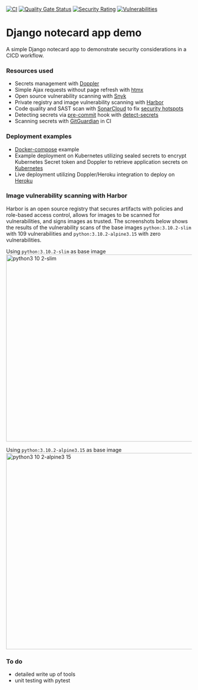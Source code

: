[![CI](https://github.com/wilinger/django-htmx-app-demo/actions/workflows/ci.yml/badge.svg)](https://github.com/wilinger/django-htmx-app-demo/actions/workflows/ci.yml)
[![Quality Gate Status](https://sonarcloud.io/api/project_badges/measure?project=wilinger_django-htmx-app-demo&metric=alert_status)](https://sonarcloud.io/summary/new_code?id=wilinger_django-htmx-app-demo)
[![Security Rating](https://sonarcloud.io/api/project_badges/measure?project=wilinger_django-htmx-app-demo&metric=security_rating)](https://sonarcloud.io/summary/new_code?id=wilinger_django-htmx-app-demo)
[![Vulnerabilities](https://sonarcloud.io/api/project_badges/measure?project=wilinger_django-htmx-app-demo&metric=vulnerabilities)](https://sonarcloud.io/summary/new_code?id=wilinger_django-htmx-app-demo)

<!-- ABOUT THE PROJECT -->
# Django notecard app demo

A simple Django notecard app to demonstrate security considerations in a CICD workflow.

### Resources used
* Secrets management with [Doppler](https://www.doppler.com/)
* Simple Ajax requests without page refresh with [htmx](https://htmx.org/)
* Open source vulnerability scanning with [Snyk](https://snyk.io/)
* Private registry and image vulnerability scanning with [Harbor](https://goharbor.io)
* Code quality and SAST scan with [SonarCloud](https://sonarcloud.io/) to fix [security hotspots](https://github.com/wilinger/django-htmx-app-demo/pull/5)
* Detecting secrets via [pre-commit](https://pre-commit.com/) hook with [detect-secrets](https://github.com/Yelp/detect-secrets)
* Scanning secrets with [GitGuardian](https://www.gitguardian.com/) in CI

### Deployment examples
* [Docker-compose](docker-compose.yml) example
* Example deployment on Kubernetes utilizing sealed secrets to encrypt Kubernetes Secret token and Doppler to retrieve application secrets on [Kubernetes](https://github.com/wilinger/argocd-homelab/tree/main/kustomize/django-app)
* Live deployment utilizing Doppler/Heroku integration to deploy on [Heroku](https://django-htmx-app-demo.herokuapp.com/)

### Image vulnerability scanning with Harbor

Harbor is an open source registry that secures artifacts with policies and role-based access control, allows for images to be scanned for vulnerabilities, and signs images as trusted.  The screenshots below shows the results of the vulnerability scans of the base images `python:3.10.2-slim` with 109 vulnerabilities and  `python:3.10.2-alpine3.15` with zero vulnerabilities.

Using `python:3.10.2-slim` as base image  
<img width="508" alt="python3 10 2-slim" src="https://user-images.githubusercontent.com/17818801/158037280-dd2061f7-5ef0-470d-94e3-2a6d328849d3.png">

Using `python:3.10.2-alpine3.15` as base image  
<img width="533" alt="python3 10 2-alpine3 15" src="https://user-images.githubusercontent.com/17818801/158037558-08e47741-009f-46b5-8d0d-cdab42d5e392.png">

### To do
* detailed write up of tools
* unit testing with pytest
